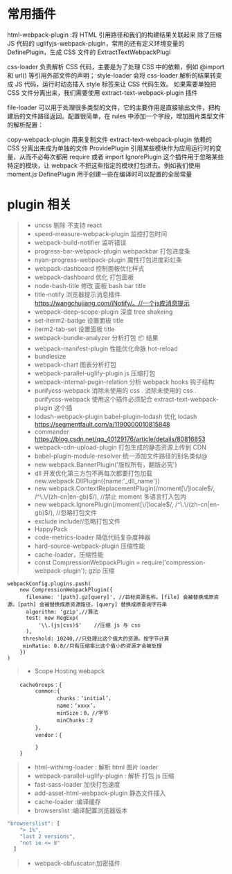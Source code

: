 # 常用插件

html-webpack-plugin :将 HTML 引用路径和我们的构建结果关联起来
除了压缩 JS 代码的 uglifyjs-webpack-plugin，常用的还有定义环境变量的 DefinePlugin，生成 CSS 文件的 ExtractTextWebpackPlugi

css-loader 负责解析 CSS 代码，主要是为了处理 CSS 中的依赖，例如 @import 和 url() 等引用外部文件的声明；
style-loader 会将 css-loader 解析的结果转变成 JS 代码，运行时动态插入 style 标签来让 CSS 代码生效。
如果需要单独把 CSS 文件分离出来，我们需要使用 extract-text-webpack-plugin 插件

file-loader 可以用于处理很多类型的文件，它的主要作用是直接输出文件，把构建后的文件路径返回。配置很简单，在 rules 中添加一个字段，增加图片类型文件的解析配置：

copy-webpack-plugin 用来复制文件
extract-text-webpack-plugin 依赖的 CSS 分离出来成为单独的文件
ProvidePlugin 引用某些模块作为应用运行时的变量，从而不必每次都用 require 或者 import
IgnorePlugin 这个插件用于忽略某些特定的模块，让 webpack 不把这些指定的模块打包进去。例如我们使用 moment.js
DefinePlugin 用于创建一些在编译时可以配置的全局常量

# plugin 相关

> - uncss 剔除 不支持 react
> - speed-measure-webpack-plugin 监控打包时间
> - webpack-build-notifier 监听错误
> - progress-bar-webpack-plugin webpackbar 打包进度条
> - nyan-progress-webpack-plugin 魔性打包进度彩虹条
> - webpack-dashboard 控制面板优化样式
> - webpack-dashboard 优化 打包面板
> - node-bash-title 修改 面板 bash bar title
> - title-notify 浏览器提示消息插件 https://wangchujiang.com/iNotify/。//一个js库消息提示
> - webpack-deep-scope-plugin 深度 tree shakeing
> - set-iterm2-badge 设置面板 title
> - iterm2-tab-set 设置面板 title
> - webpack-bundle-analyzer 分析打包 📦 结果
> - webpack-manifest-plugin 性能优化命脉 hot-reload
> - bundlesize
> - webpack-chart 图表分析打包
> - webpack-parallel-uglify-plugin js 压缩打包
> - webpack-internal-pugin-relation 分析 webpack hooks 钩子结构
> - purifycss-webpack 消除未使用的 css . 消除未使用的 css . purifycss-webpack 使用这个插件必须配合 extract-text-webpack-plugin 这个插
> - lodash-webpack-plugin babel-plugin-lodash 优化 lodash https://segmentfault.com/a/1190000010815848
> - commander https://blog.csdn.net/qq_40129176/article/details/80816853
> - webpack-cdn-upload-plugin 打包生成的静态资源上传到 CDN
> - babel-plugin-module-resolver 统一添加文件路径的别名类似@
> - new webpack.BannerPlugin('版权所有，翻版必究')
> - dll 开发优化第三方包不再每次都要打包加载 new.webpack.DllPlugin({name:'\_dll_name'})
> - new webpack.ContextReplacementPlugin(/moment[\\\/]locale$/, /^\.\/(zh-cn|en-gb)$/), //禁止 moment 多语言打入包内
> - new webpack.IgnorePlugin(/moment[\\\/]locale$/, /^\.\/(zh-cn|en-gb)$/), //忽略打包文件
> - exclude include//忽略打包文件
> - HappyPack
> - code-metrics-loader 降低代码复杂度神器
> - hard-source-webpack-plugin 压缩性能
> - cache-loader，压缩性能
> - const CompressionWebpackPlugin = require('compression-webpack-plugin'); gzip 压缩

```code
webpackConfig.plugins.push(
    new CompressionWebpackPlugin({
      filename: '[path].gz[query]', //目标资源名称。[file] 会被替换成原资源。[path] 会被替换成原资源路径，[query] 替换成原查询字符串
      algorithm: 'gzip',//算法
      test: new RegExp(
          '\\.(js|css)$'    //压缩 js 与 css
      ),
     threshold: 10240,//只处理比这个值大的资源。按字节计算
     minRatio: 0.8//只有压缩率比这个值小的资源才会被处理
    })
)
```

> - Scope Hosting webapck

        cacheGroups：{
             common:{
                    chunks：‘initial’，
                    name：‘xxxx’，
                    minSize：0，//字节
                    minChunks：2
             }，
             vendor：{

             }
        }

> - html-withimg-loader : 解析 html 图片 loader
> - webpack-parallel-uglify-plugin : 解析 打包 js 压缩
> - fast-sass-loader 加快打包速度
> - add-asset-html-webpack-plugin 静态文件插入
> - cache-loader :编译缓存
> - browserslist :编译配置浏览器版本

```javascript
"browserslist": [
    "> 1%",
    "last 2 versions",
    "not ie <= 8"
  ]
```

> - webpack-obfuscator:加密插件

<!-- webpack-bundle-analyser -->

